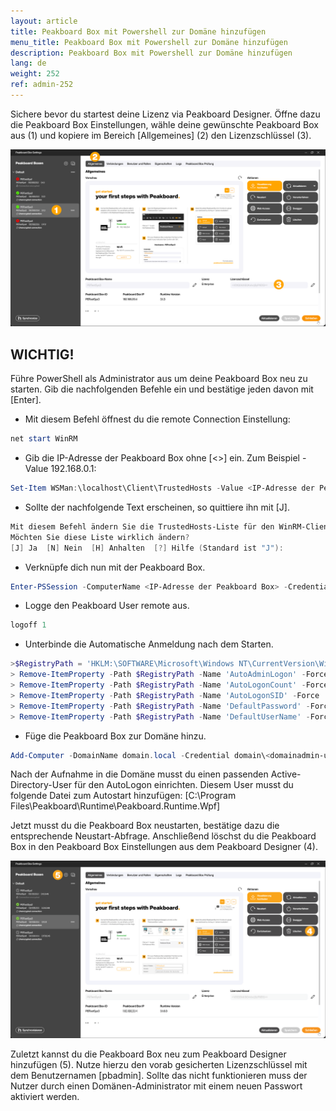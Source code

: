 ```yaml
---
layout: article
title: Peakboard Box mit Powershell zur Domäne hinzufügen
menu_title: Peakboard Box mit Powershell zur Domäne hinzufügen
description: Peakboard Box mit Powershell zur Domäne hinzufügen
lang: de
weight: 252
ref: admin-252
---
```

Sichere bevor du startest deine Lizenz via Peakboard Designer. Öffne dazu die Peakboard Box Einstellungen, wähle deine gewünschte Peakboard Box aus (1) und kopiere im Bereich [Allgemeines] (2) den Lizenzschlüssel (3).

![Lizenz sichern](/assets/images/admin/domain/domain-powershell_01_de.png)

## WICHTIG!

Führe PowerShell als Administrator aus um deine Peakboard Box neu zu starten. Gib die nachfolgenden Befehle ein und bestätige jeden davon mit [Enter].

* Mit diesem Befehl öffnest du die remote Connection Einstellung:

```powershell
net start WinRM
```

* Gib die IP-Adresse der Peakboard Box ohne [&lt;&gt;] ein. Zum Beispiel -Value 192.168.0.1:

```powershell
Set-Item WSMan:\localhost\Client\TrustedHosts -Value <IP-Adresse der Peakboard Box>
```

* Sollte der nachfolgende Text erscheinen, so quittiere ihn mit [J].

```powershell
Mit diesem Befehl ändern Sie die TrustedHosts-Liste für den WinRM-Client. Die Computer in der TrustedHosts-Liste können möglicherweise nicht authentifiziert werden. Der Client sendet möglicherweise Anmeldeinformationen an diese Computer.
Möchten Sie diese Liste wirklich ändern?
[J] Ja  [N] Nein  [H] Anhalten  [?] Hilfe (Standard ist "J"): 
```

* Verknüpfe dich nun mit der Peakboard Box.

```powershell
Enter-PSSession -ComputerName <IP-Adresse der Peakboard Box> -Credential pbadmin
```

* Logge den Peakboard User remote aus.

```powershell
logoff 1
```

* Unterbinde die Automatische Anmeldung nach dem Starten.

```powershell
>$RegistryPath = 'HKLM:\SOFTWARE\Microsoft\Windows NT\CurrentVersion\Winlogon'
> Remove-ItemProperty -Path $RegistryPath -Name 'AutoAdminLogon' -Force
> Remove-ItemProperty -Path $RegistryPath -Name 'AutoLogonCount' -Force
> Remove-ItemProperty -Path $RegistryPath -Name 'AutoLogonSID' -Force
> Remove-ItemProperty -Path $RegistryPath -Name 'DefaultPassword' -Force
> Remove-ItemProperty -Path $RegistryPath -Name 'DefaultUserName' -Force
```

* Füge die Peakboard Box zur Domäne hinzu.

```powershell
Add-Computer -DomainName domain.local -Credential domain\<domainadmin-user>
```

Nach der Aufnahme in die Domäne musst du einen passenden Active-Directory-User für den AutoLogon einrichten.
Diesem User musst du folgende Datei zum Autostart hinzufügen: [C:\Program Files\Peakboard\Runtime\Peakboard.Runtime.Wpf]

Jetzt musst du die Peakboard Box neustarten, bestätige dazu die entsprechende Neustart-Abfrage. Anschließend löschst du die Peakboard Box in den Peakboard Box Einstellungen aus dem Peakboard Designer (4).

![Peakboard Box neu hinzufügen](/assets/images/admin/domain/domain-powershell_02_de.png)

Zuletzt kannst du die Peakboard Box neu zum Peakboard Designer hinzufügen (5). Nutze hierzu den vorab gesicherten Lizenzschlüssel mit dem Benutzernamen [pbadmin]. Sollte das nicht funktionieren muss der Nutzer durch einen Domänen-Administrator mit einem neuen Passwort aktiviert werden.

